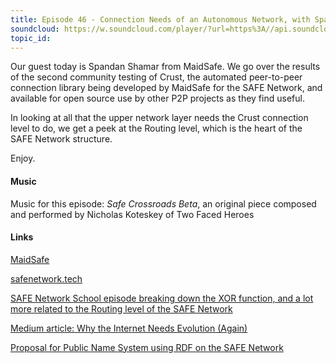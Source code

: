 ```yaml
---
title: Episode 46 - Connection Needs of an Autonomous Network, with Spandan Shamar
soundcloud: https://w.soundcloud.com/player/?url=https%3A//api.soundcloud.com/tracks/529616478
topic_id: 
---
```


Our guest today is Spandan Shamar from MaidSafe. We go over the results of the second community testing of Crust, the automated peer-to-peer connection library being developed by MaidSafe for the SAFE Network, and available for open source use by other P2P projects as they find useful. 

In looking at all that the upper network layer needs the Crust connection level to do, we get a peek at the Routing level, which is the heart of the SAFE Network structure. 

Enjoy.


#### Music

Music for this episode: *Safe Crossroads Beta*, an original piece composed and performed by Nicholas Koteskey of Two Faced Heroes

#### Links

[MaidSafe](http://maidsafe.net)

[safenetwork.tech](https://safenetwork.tech)

[SAFE Network School episode breaking down the XOR function, and a lot more related to the Routing level of the SAFE Network](https://safecrossroads.net/podcasts/episode-21-class-iv-reaching-bedrock/)

[Medium article: Why the Internet Needs Evolution (Again)](https://medium.com/safenetwork/why-the-internet-needs-to-evolve-again-88b13bd5a58a)

[Proposal for Public Name System using RDF on the SAFE Network](https://github.com/joshuef/rfcs/blob/PnsAndResolveableMap/text/0000-RDF-for-public-name-resolution/0000-RDF-for-public-name-resolution.md)
